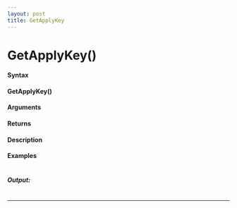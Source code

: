 ```yaml
---
layout: post
title: GetApplyKey
---
```


# GetApplyKey()


#### Syntax

#### GetApplyKey()

#### Arguments

#### Returns

#### Description

#### Examples

```

```

##### Output:

```

```

---